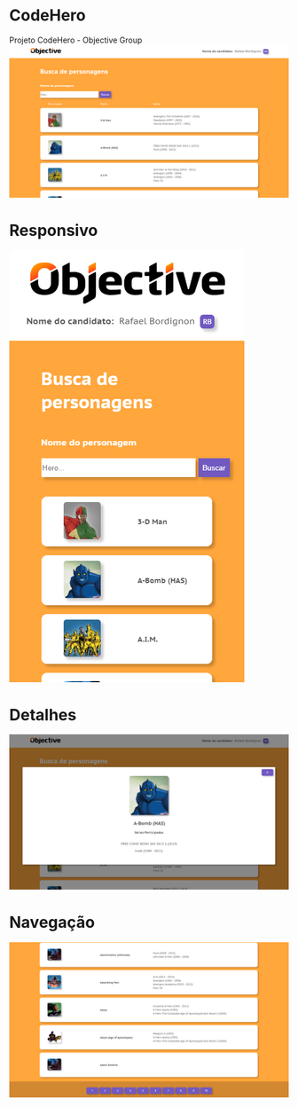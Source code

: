 # CodeHero
Projeto CodeHero - Objective Group
![](https://github.com/orafasb/CodeHero/blob/master/01.PNG?raw=true)

# Responsivo
![](https://github.com/orafasb/CodeHero/blob/master/04.PNG?raw=true)

# Detalhes
![](https://github.com/orafasb/CodeHero/blob/master/02.PNG?raw=true)

# Navegação
![](https://github.com/orafasb/CodeHero/blob/master/3.PNG?raw=true)
